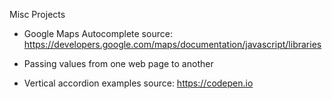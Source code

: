 Misc Projects

- Google Maps Autocomplete
source:  https://developers.google.com/maps/documentation/javascript/libraries

- Passing values from one web page to another

- Vertical accordion examples
source:  https://codepen.io
